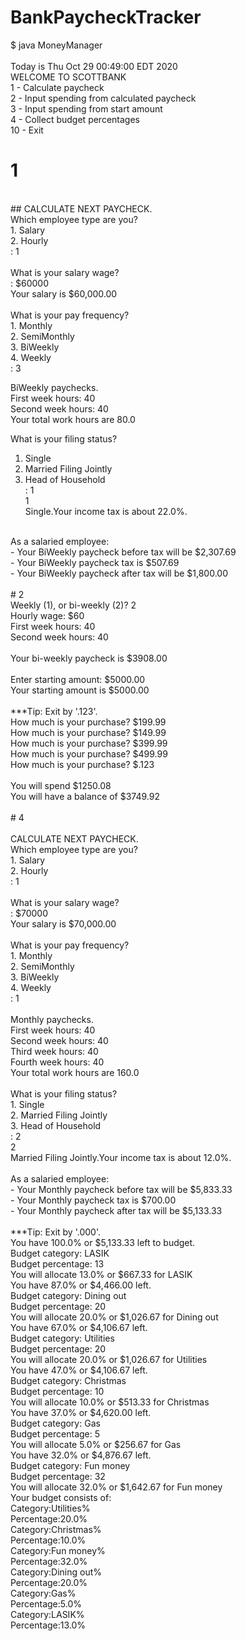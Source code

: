# BankPaycheckTracker
$ java MoneyManager
<br>
<br>
Today is Thu Oct 29 00:49:00 EDT 2020<br>
WELCOME TO SCOTTBANK<br>
1 - Calculate paycheck<br>
2 - Input spending from calculated paycheck<br>
3 - Input spending from start amount<br>
4 - Collect budget percentages<br>
10 - Exit<br>

# 1<br>
<br>
## CALCULATE NEXT PAYCHECK.<br>
Which employee type are you?<br>
1. Salary<br>
2. Hourly<br>
: 1<br>
<br>
What is your salary wage?<br>
: $60000<br>
Your salary is $60,000.00<br>
<br>
What is your pay frequency?<br>
1. Monthly<br>
2. SemiMonthly<br>
3. BiWeekly<br>
4. Weekly<br>
: 3<br>

BiWeekly paychecks.<br>
First week hours: 40<br>
Second week hours: 40<br>
Your total work hours are 80.0<br>

What is your filing status?<br>
1. Single<br>
2. Married Filing Jointly<br>
3. Head of Household<br>
: 1<br>
1<br>
Single.Your income tax is about 22.0%.<br>
<br>
As a salaried employee:<br>
- Your BiWeekly paycheck before tax will be $2,307.69<br>
- Your BiWeekly paycheck tax is $507.69<br>
- Your BiWeekly paycheck after tax will be $1,800.00<br>
<br>
# 2<br>
Weekly (1), or bi-weekly (2)? 2<br>
Hourly wage: $60<br>
First week hours: 40<br>
Second week hours: 40<br>
<br>
Your bi-weekly paycheck is $3908.00<br>
<br>
Enter starting amount: $5000.00<br>
Your starting amount is $5000.00<br>
<br>
***Tip: Exit by '.123'.<br>
How much is your purchase? $199.99<br>
How much is your purchase? $149.99<br>
How much is your purchase? $399.99<br>
How much is your purchase? $499.99<br>
How much is your purchase? $.123<br>
<br>
You will spend $1250.08<br>
You will have a balance of $3749.92<br>
<br>
# 4<br>
<br>
CALCULATE NEXT PAYCHECK.<br>
Which employee type are you?<br>
1. Salary<br>
2. Hourly<br>
: 1<br>
<br>
What is your salary wage?<br>
: $70000<br>
Your salary is $70,000.00<br>
<br>
What is your pay frequency?<br>
1. Monthly<br>
2. SemiMonthly<br>
3. BiWeekly<br>
4. Weekly<br>
: 1<br>
<br>
Monthly paychecks.<br>
First week hours: 40<br>
Second week hours: 40<br>
Third week hours: 40<br>
Fourth week hours: 40<br>
Your total work hours are 160.0<br>
<br>
What is your filing status?<br>
1. Single<br>
2. Married Filing Jointly<br>
3. Head of Household<br>
: 2<br>
2<br>
Married Filing Jointly.Your income tax is about 12.0%.<br>
<br>
As a salaried employee:<br>
- Your Monthly paycheck before tax will be $5,833.33<br>
- Your Monthly paycheck tax is $700.00<br>
- Your Monthly paycheck after tax will be $5,133.33<br>
<br>
***Tip: Exit by '.000'.<br>
You have 100.0% or $5,133.33 left to budget.<br>
Budget category: LASIK<br>
Budget percentage: 13<br>
You will allocate 13.0% or $667.33 for LASIK<br>
You have 87.0% or $4,466.00 left.<br>
Budget category: Dining out<br>
Budget percentage: 20<br>
You will allocate 20.0% or $1,026.67 for Dining out<br>
You have 67.0% or $4,106.67 left.<br>
Budget category: Utilities<br>
Budget percentage: 20<br>
You will allocate 20.0% or $1,026.67 for Utilities<br>
You have 47.0% or $4,106.67 left.<br>
Budget category: Christmas<br>
Budget percentage: 10<br>
You will allocate 10.0% or $513.33 for Christmas<br>
You have 37.0% or $4,620.00 left.<br>
Budget category: Gas<br>
Budget percentage: 5<br>
You will allocate 5.0% or $256.67 for Gas<br>
You have 32.0% or $4,876.67 left.<br>
Budget category: Fun money<br>
Budget percentage: 32<br>
You will allocate 32.0% or $1,642.67 for Fun money<br>
Your budget consists of:<br>
Category:Utilities%<br>
Percentage:20.0%<br>
Category:Christmas%<br>
Percentage:10.0%<br>
Category:Fun money%<br>
Percentage:32.0%<br>
Category:Dining out%<br>
Percentage:20.0%<br>
Category:Gas%<br>
Percentage:5.0%<br>
Category:LASIK%<br>
Percentage:13.0%<br>
